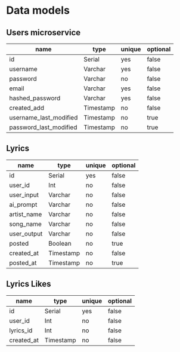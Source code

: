 # Data models

## Users microservice

| name                   | type        | unique | optional |
| ---------------------- | ------------| ------ | -------- |
| id                     | Serial      | yes    | false    |
| username               | Varchar     | yes    | false    |
| password               | Varchar     | no     | false    |
| email                  | Varchar     | yes    | false    |
| hashed_password        | Varchar     | yes    | false    |
| created_add            | Timestamp   | no     | false    |
| username_last_modified | Timestamp   | no     | true     |
| password_last_modified | Timestamp   | no     | true     |


## Lyrics
| name             | type         | unique | optional |
| ---------------- | ------------ | ------ | -------- |
| id               | Serial       | yes    | false    |
| user_id          | Int          | no     | false    |
| user_input       | Varchar      | no     | false    |
| ai_prompt        | Varchar      | no     | false    |
| artist_name      | Varchar      | no     | false    |
| song_name        | Varchar      | no     | false    |
| user_output      | Varchar      | no     | false    |
| posted           | Boolean      | no     | true     |
| created_at       | Timestamp    | no     | false    |
| posted_at        | Timestamp    | no     | true     |



## Lyrics Likes
| name             | type         | unique | optional |
| ---------------- | ------------ | ------ | -------- |
| id               | Serial       | yes    | false    |
| user_id          | Int          | no     | false    |
| lyrics_id        | Int          | no     | false    |
| created_at       | Timestamp    | no     | false    |
